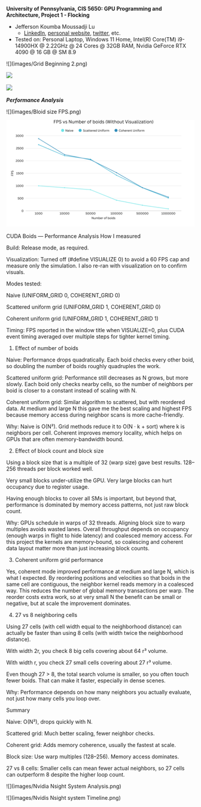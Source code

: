 **University of Pennsylvania, CIS 5650: GPU Programming and Architecture,
Project 1 - Flocking**

* Jefferson Koumba Moussadji Lu
  * [LinkedIn](https://www.linkedin.com/in/-jeff-koumba-0b356721b/), [personal website](), [twitter](), etc.
* Tested on: Personal Laptop, Windows 11 Home, Intel(R) Core(TM) i9-14900HX @ 2.22GHz @ 24 Cores @ 32GB RAM, Nvidia GeForce RTX 4090 @ 16 GB @  SM 8.9 

![](images/Grid Beginning 2.png)

![](images/bloid_10000.png)

![](images/bloid_10000.png)

***Performance Analysis***

![](images/Bloid size FPS.png)

![](images/bois_FPS.png)

CUDA Boids — Performance Analysis
How I measured

Build: Release mode, as required.

Visualization: Turned off (#define VISUALIZE 0) to avoid a 60 FPS cap and measure only the simulation. I also re-ran with visualization on to confirm visuals.

Modes tested:

Naive (UNIFORM_GRID 0, COHERENT_GRID 0)

Scattered uniform grid (UNIFORM_GRID 1, COHERENT_GRID 0)

Coherent uniform grid (UNIFORM_GRID 1, COHERENT_GRID 1)

Timing: FPS reported in the window title when VISUALIZE=0, plus CUDA event timing averaged over multiple steps for tighter kernel timing.

1) Effect of number of boids

Naive: Performance drops quadratically. Each boid checks every other boid, so doubling the number of boids roughly quadruples the work.

Scattered uniform grid: Performance still decreases as N grows, but more slowly. Each boid only checks nearby cells, so the number of neighbors per boid is closer to a constant instead of scaling with N.

Coherent uniform grid: Similar algorithm to scattered, but with reordered data. At medium and large N this gave me the best scaling and highest FPS because memory access during neighbor scans is more cache-friendly.

Why: Naive is O(N²). Grid methods reduce it to O(N · k + sort) where k is neighbors per cell. Coherent improves memory locality, which helps on GPUs that are often memory-bandwidth bound.

2) Effect of block count and block size

Using a block size that is a multiple of 32 (warp size) gave best results. 128–256 threads per block worked well.

Very small blocks under-utilize the GPU. Very large blocks can hurt occupancy due to register usage.

Having enough blocks to cover all SMs is important, but beyond that, performance is dominated by memory access patterns, not just raw block count.

Why: GPUs schedule in warps of 32 threads. Aligning block size to warp multiples avoids wasted lanes. Overall throughput depends on occupancy (enough warps in flight to hide latency) and coalesced memory access. For this project the kernels are memory-bound, so coalescing and coherent data layout matter more than just increasing block counts.

3) Coherent uniform grid performance

Yes, coherent mode improved performance at medium and large N, which is what I expected. By reordering positions and velocities so that boids in the same cell are contiguous, the neighbor kernel reads memory in a coalesced way. This reduces the number of global memory transactions per warp. The reorder costs extra work, so at very small N the benefit can be small or negative, but at scale the improvement dominates.

4) 27 vs 8 neighboring cells

Using 27 cells (with cell width equal to the neighborhood distance) can actually be faster than using 8 cells (with width twice the neighborhood distance).

With width 2r, you check 8 big cells covering about 64 r³ volume.

With width r, you check 27 small cells covering about 27 r³ volume.

Even though 27 > 8, the total search volume is smaller, so you often touch fewer boids. That can make it faster, especially in dense scenes.

Why: Performance depends on how many neighbors you actually evaluate, not just how many cells you loop over.

Summary

Naive: O(N²), drops quickly with N.

Scattered grid: Much better scaling, fewer neighbor checks.

Coherent grid: Adds memory coherence, usually the fastest at scale.

Block size: Use warp multiples (128–256). Memory access dominates.

27 vs 8 cells: Smaller cells can mean fewer actual neighbors, so 27 cells can outperform 8 despite the higher loop count.

![](images/Nvidia Nsight System Analysis.png)

![](images/Nvidis Nsight system Timeline.png)
